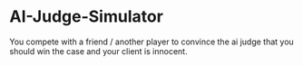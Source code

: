 # AI-Judge-Simulator
You compete with a friend / another player to convince the ai judge that you should win the case and your client is innocent. 
